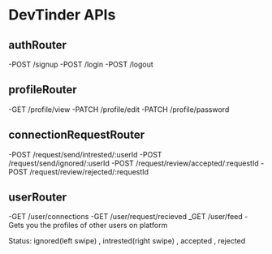 # DevTinder APIs


## authRouter
-POST /signup
-POST /login
-POST /logout


## profileRouter
-GET /profile/view
-PATCH /profile/edit
-PATCH /profile/password


## connectionRequestRouter
-POST /request/send/intrested/:userId
-POST /request/send/ignored/:userId
-POST /request/review/accepted/:requestId
-POST /request/review/rejected/:requestId


## userRouter
-GET /user/connections
-GET /user/request/recieved
_GET /user/feed - Gets you the profiles of other users on platform


Status: ignored(left swipe) , intrested(right swipe) , accepted , rejected 
